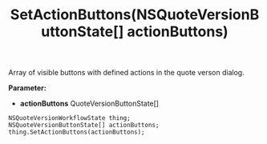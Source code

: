 ﻿---
uid: crmscript_ref_NSQuoteVersionWorkflowState_SetActionButtons
title: SetActionButtons(NSQuoteVersionButtonState[] actionButtons)
intellisense: NSQuoteVersionWorkflowState.SetActionButtons
keywords: NSQuoteVersionWorkflowState, GetActionButtons
so.topic: reference
---

Array of visible buttons with defined actions in the quote verson dialog.

**Parameter:** 
 - **actionButtons** QuoteVersionButtonState[]

```crmscript
NSQuoteVersionWorkflowState thing;
NSQuoteVersionButtonState[] actionButtons;
thing.SetActionButtons(actionButtons);
```

